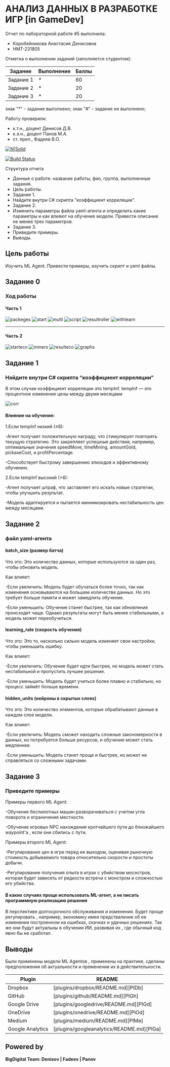 # АНАЛИЗ ДАННЫХ В РАЗРАБОТКЕ ИГР [in GameDev]
Отчет по лабораторной работе #5 выполнила:
- Коробейникова Анастасия Денисовна
- НМТ-231805

Отметка о выполнении заданий (заполняется студентом):

| Задание | Выполнение | Баллы |
| ------ | ------ | ------ |
| Задание 1 | * | 60 |
| Задание 2 | * | 20 |
| Задание 3 | * | 20 |

знак "*" - задание выполнено; знак "#" - задание не выполнено;

Работу проверили:
- к.т.н., доцент Денисов Д.В.
- к.э.н., доцент Панов М.А.
- ст. преп., Фадеев В.О.

[![N|Solid](https://cldup.com/dTxpPi9lDf.thumb.png)](https://nodesource.com/products/nsolid)

[![Build Status](https://travis-ci.org/joemccann/dillinger.svg?branch=master)](https://travis-ci.org/joemccann/dillinger)

Структура отчета

- Данные о работе: название работы, фио, группа, выполненные задания.
- Цель работы.
- Задание 1.
- Найдите внутри C# скрипта “коэффициент корреляции”.
- Задание 2.
- Изменить параметры файла yaml-агента и определить какие параметры и как влияют на 
обучение модели. Привести описание не менее трех параметров.
- Задание 3.
- Приведите примеры.
- Выводы.

## Цель работы
Изучить ML Agent. Привести примеры, изучить скрипт и yaml файлы.


## Задание 0
### Ход работы

#### Часть 1
![packeges](https://github.com/splitxd/bigDigital/blob/main/4U5/packeges.png)
![start](https://github.com/splitxd/bigDigital/blob/main/4U5/start.png)
![multi](https://github.com/splitxd/bigDigital/blob/main/4U5/multi.png)
![script](https://github.com/splitxd/bigDigital/blob/main/4U5/script.png)
![resultroller](https://github.com/splitxd/bigDigital/blob/main/4U5/resultroller.png)
![withlearn](https://github.com/splitxd/bigDigital/blob/main/4U5/withlearn.png)
_____________________________________________________________________________________________

#### Часть 2
![starteco](https://github.com/splitxd/bigDigital/blob/main/4U5/starteco.png)
![miners](https://github.com/splitxd/bigDigital/blob/main/4U5/economics.png)
![resulteco](https://github.com/splitxd/bigDigital/blob/main/4U5/resulteco.png)
![graphs](https://github.com/splitxd/bigDigital/blob/main/4U5/graphs.png)

## Задание 1
### Найдите внутри C# скрипта “коэффициент корреляции”
В этом случае коэффициент корреляции это tempInf.
tempInf — это процентное изменение цены между двумя месяцами

![corr](https://github.com/splitxd/bigDigital/blob/main/4U5/corr.png)

#### Влияние на обучение:
1.Если tempInf низкий (≤6):

-Агент получает положительную награду, что стимулирует повторять текущую стратегию.
Это закрепляет успешные действия, например, оптимальные значения speedMove, timeMining, 
amountGold, pickaxeCost, и profitPercentage.

-Способствует быстрому завершению эпизодов и эффективному обучению.

2.Если tempInf высокий (>6):

-Агент получает штраф, что заставляет его искать новые стратегии, чтобы улучшить результат.

-Модель адаптируется и пытается минимизировать нестабильность цен между месяцами.

## Задание 2
###  файл yaml-агента

#### batch_size (размер батча)

Что это: Это количество данных, которые используются за один раз, чтобы обновить модель.

Как влияет:

-Если увеличить: Модель будет обучаться более точно, так как изменения основываются на большем количестве данных. Но это требует больше памяти и может замедлить обучение.

-Если уменьшить: Обучение станет быстрее, так как обновления происходят чаще. Однако результаты могут быть менее стабильными, а модель может переобучиться.

#### learning_rate (скорость обучения)

Что это: Это то, насколько сильно модель изменяет свои настройки, чтобы уменьшить ошибку.

Как влияет:

-Если увеличить: Обучение будет идти быстрее, но модель может стать нестабильной и пропустить лучшее решение.

-Если уменьшить: Модель будет учиться более плавно и стабильно, но процесс займёт больше времени.

#### hidden_units (нейроны в скрытых слоях)

Что это: Это количество элементов, которые обрабатывают данные в каждом слое модели.

Как влияет:

-Если увеличить: Модель сможет находить сложные закономерности в данных, но потребуется больше ресурсов, и обучение может стать медленнее.

-Если уменьшить: Модель станет проще и быстрее, но может не справляться со сложными задачами.

## Задание 3
### Приведите примеры

Примеры первого ML Agent:

-Обучение беспилотных машин разворачиваться с учетом угла поворота и ограничения местности.

-Обучение игровых NPC нахождения кротчайшего пути до близжайшего waypoint'а , если они сбились с пути.

Примеры второго ML Agent:

-Регулирование цен в игре перед ее выходом, оценивая рыночную стоимость добываемого товара 
относительно скорости и простоты добычи.

-Регулирование получения опыта в играх с убийством моснстров, которая будет зависеть от 
редкости встречи с монстром и сложностью его убийства.

#### В каких случаях проще использовать ML-агент, а не писать программную реализацию решения

В перспективе долгосрочного обслуживания и изменения. Будет проще регулировать , например, экономику имея 
предстваление об ее изменении построенном на ошибках, скачках и удачных решениях. Так же они будут актуальны
в обучении ИИ, развивая их , где обычный код явно бы не сработал.

## Выводы

Были применены модели ML Agentов , применены на практике, сделаны предположения об актуальности и 
пременении их в действительности.

| Plugin | README |
| ------ | ------ |
| Dropbox | [plugins/dropbox/README.md][PlDb] |
| GitHub | [plugins/github/README.md][PlGh] |
| Google Drive | [plugins/googledrive/README.md][PlGd] |
| OneDrive | [plugins/onedrive/README.md][PlOd] |
| Medium | [plugins/medium/README.md][PlMe] |
| Google Analytics | [plugins/googleanalytics/README.md][PlGa] |

## Powered by

**BigDigital Team: Denisov | Fadeev | Panov**
